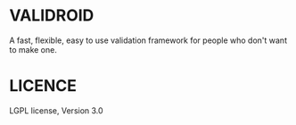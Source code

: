 VALIDROID
===
A fast, flexible, easy to use validation framework for people who don't want to make one.

LICENCE
===
LGPL license, Version 3.0